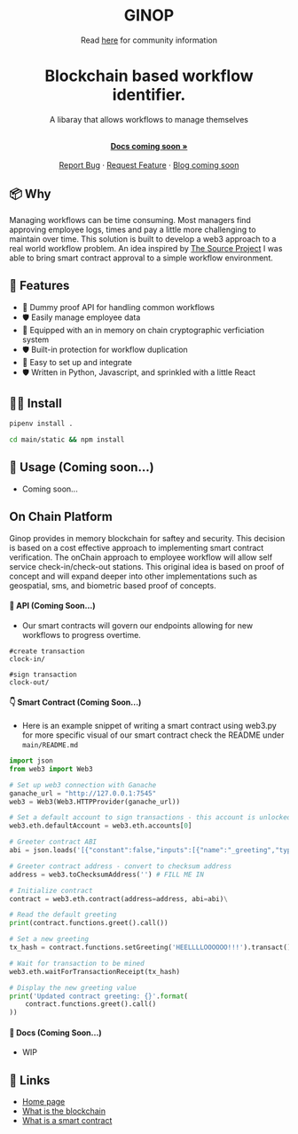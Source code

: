 <h1 align="center">GINOP</h1>

<p align="center">Read <a href="https://usesource.app">here</a> for community information</p>

</p>

<h1 align="center">Blockchain based workflow identifier.</h1>

<div align="center">
A libaray that allows workflows to manage themselves
</div>

  <p align="center">
    <br />
    <a href="https://github.com/cloudguruab/ginop"><strong>Docs coming soon »</strong></a>
    <br />
  <br/>
    <a href="https://github.com/cloudguruab/ginop/issues">Report Bug</a>
    ·
    <a href="https://github.com/cloudguruab/ginop/discussions">Request Feature</a>
    ·
    <a href="https://github.com/cloudguruab/ginop/">Blog coming soon</a>
  </p>
  
## 📦 Why
Managing workflows can be time consuming. Most managers find approving employee logs, times and pay a little more challenging to maintain over time. This solution is built to develop a web3 approach to a real world workflow problem. An idea inspired by <a href="https://github.com/usesource/">The Source Project</a> I was able to bring smart contract approval to a simple workflow environment. 

## 💅 Features

- 🚀 Dummy proof API for handling common workflows
- 🛡 Easily manage employee data
- 🚀 Equipped with an in memory on chain cryptographic verficiation system
- 🛡 Built-in protection for workflow duplication
- 🚀 Easy to set up and integrate
- 🛡 Written in Python, Javascript, and sprinkled with a little React


## 👨‍💻 Install

```bash
pipenv install .
```

```bash
cd main/static && npm install 
```

## 🔨 Usage (Coming soon...)

- Coming soon...

## On Chain Platform 
Ginop provides in memory blockchain for saftey and security. This decision is based on a cost effective approach to implementing smart contract verification. The onChain approach to employee workflow will allow self service check-in/check-out stations. This original idea is based on proof of concept and will expand deeper into other implementations such as geospatial, sms, and biometric based proof of concepts.

#### 📱 API (Coming Soon...)

- Our smart contracts will govern our endpoints allowing for new workflows to progress overtime.

```
#create transaction
clock-in/ 

#sign transaction
clock-out/ 
```

#### 👇 Smart Contract (Coming Soon...)

- Here is an example snippet of writing a smart contract using web3.py for more specific visual of our smart contract check the README under `main/README.md`

```python
import json
from web3 import Web3

# Set up web3 connection with Ganache
ganache_url = "http://127.0.0.1:7545"
web3 = Web3(Web3.HTTPProvider(ganache_url))

# Set a default account to sign transactions - this account is unlocked with Ganache
web3.eth.defaultAccount = web3.eth.accounts[0]

# Greeter contract ABI
abi = json.loads('[{"constant":false,"inputs":[{"name":"_greeting","type":"string"}],"name":"setGreeting","outputs":[],"payable":false,"stateMutability":"nonpayable","type":"function"},{"constant":true,"inputs":[],"name":"greet","outputs":[{"name":"","type":"string"}],"payable":false,"stateMutability":"view","type":"function"},{"constant":true,"inputs":[],"name":"greeting","outputs":[{"name":"","type":"string"}],"payable":false,"stateMutability":"view","type":"function"},{"inputs":[],"payable":false,"stateMutability":"nonpayable","type":"constructor"}]')

# Greeter contract address - convert to checksum address
address = web3.toChecksumAddress('') # FILL ME IN

# Initialize contract
contract = web3.eth.contract(address=address, abi=abi)\

# Read the default greeting
print(contract.functions.greet().call())

# Set a new greeting
tx_hash = contract.functions.setGreeting('HEELLLLOOOOOO!!!').transact()

# Wait for transaction to be mined
web3.eth.waitForTransactionReceipt(tx_hash)

# Display the new greeting value
print('Updated contract greeting: {}'.format(
    contract.functions.greet().call()
))
```

#### 🌈 Docs (Coming Soon...)

- WIP

## 🔗 Links
- [Home page](https://usesource.app/)
- [What is the blockchain](https://kauri.io/#communities/Getting%20started%20with%20dapp%20development/blockchain-explained/)
- [What is a smart contract](https://kauri.io/#collections/Ethereum%20101/ethereum-101-part-5-the-smart-contract/)

